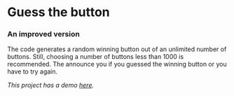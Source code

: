 # Guess the button

### An improved version

The code generates a random winning button out of an unlimited number of buttons. Still, choosing a number of buttons less than 1000 is recommended. The announce you if you guessed the winning button or you have to try again.

*This project has a demo [here](https://vladmrn.github.io/guess-the-button-unlimited/).*